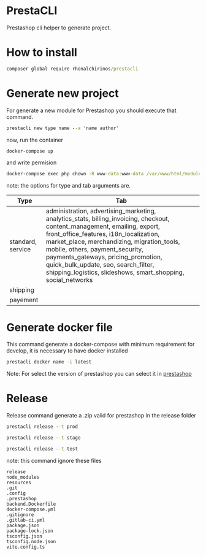  
# PrestaCLI 

Prestashop cli helper to generate project.

# How to install

```cmd
composer global require rhonalchirinos/prestacli
```

# Generate new project 

For generate a new module for Prestashop you should execute that command. 

```cmd 
prestacli new type name --a 'name author' 
``` 

now, run the container 

```cmd 
docker-compose up
```

and write permision 

```cmd 
docker-compose exec php chown -R www-data:www-data /var/www/html/modules/:name-module
```
 
note: the options for type and tab arguments are. 

| Type          | Tab |
| ------------- | ------------- | 
| standard, service | administration, advertising_marketing, analytics_stats, billing_invoicing, checkout, content_management, emailing, export, front_office_features, i18n_localization, market_place, merchandizing, migration_tools, mobile, others, payment_security, payments_gateways, pricing_promotion, quick_bulk_update, seo, search_filter, shipping_logistics, slideshows, smart_shopping, social_networks |
| shipping |     |
| payement |     | 

# Generate docker file 

This command generate a docker-compose with minimum requirement for develop, it is necessary to have docker installed
 
```cmd 
prestacli docker name -i latest
```

Note: For select the version of prestashop you can select it in [prestashop](https://hub.docker.com/r/prestashop/prestashop)

# Release 

Release command generate a .zip valid for prestashop in the release folder  

```cmd
prestacli release --t prod
```
    
```cmd
prestacli release --t stage
```

```cmd
prestacli release --t test
```

note: this command ignore these files 

```
release
node_modules
resources
.git
.config
.prestashop
backend.Dockerfile
docker-compose.yml
.gitignore
.gitlab-ci.yml
package.json
package-lock.json
tsconfig.json
tsconfig.node.json
vite.config.ts
```
